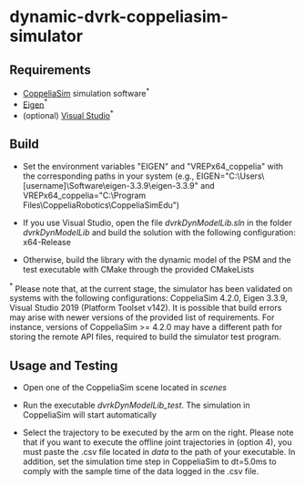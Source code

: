 # dynamic-dvrk-coppeliasim-simulator

## Requirements

- [CoppeliaSim](https://www.coppeliarobotics.com/) simulation software$^{*}$
- [Eigen](https://eigen.tuxfamily.org/index.php?title=Main_Page)$^{*}$
- (optional) [Visual Studio](https://visualstudio.microsoft.com/)$^{*}$


## Build

- Set the environment variables "EIGEN" and "VREPx64_coppelia" with the corresponding paths in your system (e.g., EIGEN="C:\\Users\\[username]\\Software\\eigen-3.3.9\\eigen-3.3.9" and VREPx64_coppelia="C:\\Program Files\\CoppeliaRobotics\\CoppeliaSimEdu")

- If you use Visual Studio, open the file _dvrkDynModelLib.sln_ in the folder _dvrkDynModelLib_ and build the solution with the following configuration: x64-Release 

- Otherwise, build the library with the dynamic model of the PSM and the test executable with CMake through the provided CMakeLists

$^{*}$ Please note that, at the current stage, the simulator has been validated on systems with the following configurations: CoppeliaSim 4.2.0, Eigen 3.3.9, Visual Studio 2019 (Platform Toolset v142). 
It is possible that build errors may arise with newer versions of the provided list of requirements. For instance, versions of CoppeliaSim >= 4.2.0 may have a different path for storing the remote API files, required to build the simulator test program. 


## Usage and Testing

- Open one of the CoppeliaSim scene located in _scenes_

- Run the executable _dvrkDynModelLib\_test_. The simulation in CoppeliaSim will start automatically

- Select the trajectory to be executed by the arm on the right. Please note that if you want to execute the offline joint trajectories in (option 4), you must paste the .csv file located in _data_ to the path of your executable. In addition, set the simulation time step in CoppeliaSim to dt=5.0ms to comply with the sample time of the data logged in the .csv file.
 


